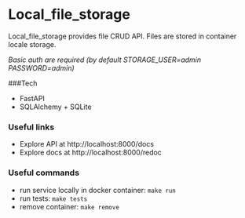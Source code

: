 # Local_file_storage

Local_file_storage provides file CRUD API. Files are stored in container locale storage.

_Basic auth are required (by default STORAGE_USER=admin PASSWORD=admin)_

###Tech
- FastAPI
- SQLAlchemy + SQLite

### Useful links
- Explore API at http://localhost:8000/docs
- Explore docs at http://localhost:8000/redoc

### Useful commands

- run service locally in docker container: `make run`
- run tests: `make tests`
- remove container: `make remove`
